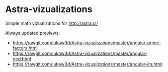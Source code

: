 Astra-vizualizations
====================

Simple math vizualizations for http://astra.si/

Always updated previews:

* https://rawgit.com/lukaw3d/Astra-vizualizations/master/angular-prime-factors.html
* https://rawgit.com/lukaw3d/Astra-vizualizations/master/angular-gcd.html
* https://rawgit.com/lukaw3d/Astra-vizualizations/master/angular-im.html
